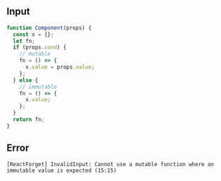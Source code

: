 
## Input

```javascript
function Component(props) {
  const x = {};
  let fn;
  if (props.cond) {
    // mutable
    fn = () => {
      x.value = props.value;
    };
  } else {
    // immutable
    fn = () => {
      x.value;
    };
  }
  return fn;
}

```


## Error

```
[ReactForget] InvalidInput: Cannot use a mutable function where an immutable value is expected (15:15)
```
          
      